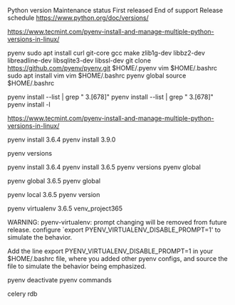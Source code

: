 Python version Maintenance status First released End of support Release schedule
https://www.python.org/doc/versions/


https://www.tecmint.com/pyenv-install-and-manage-multiple-python-versions-in-linux/

pyenv
sudo apt install curl git-core gcc make zlib1g-dev libbz2-dev libreadline-dev libsqlite3-dev libssl-dev
git clone https://github.com/pyenv/pyenv.git $HOME/.pyenv
vim $HOME/.bashrc 
sudo apt install vim 
vim $HOME/.bashrc 
pyenv global
source $HOME/.bashrc

pyenv install --list | grep " 3\.[678]"
pyenv install --list | grep " 3\.[678]"
pyenv install -l


https://www.tecmint.com/pyenv-install-and-manage-multiple-python-versions-in-linux/

pyenv install 3.6.4
pyenv install 3.9.0

pyenv versions


pyenv install 3.6.4
pyenv install 3.6.5
pyenv versions
pyenv global

pyenv global 3.6.5
pyenv global

pyenv local 3.6.5
pyenv version

pyenv virtualenv 3.6.5 venv_project365

WARNING: pyenv-virtualenv: prompt changing will be removed from future release. configure `export PYENV_VIRTUALENV_DISABLE_PROMPT=1' to simulate the behavior.


Add the line export PYENV_VIRTUALENV_DISABLE_PROMPT=1 in your $HOME/.bashrc file, where you added other pyenv configs, and source the file to simulate the behavior being emphasized.

pyenv deactivate
pyenv commands


celery rdb






